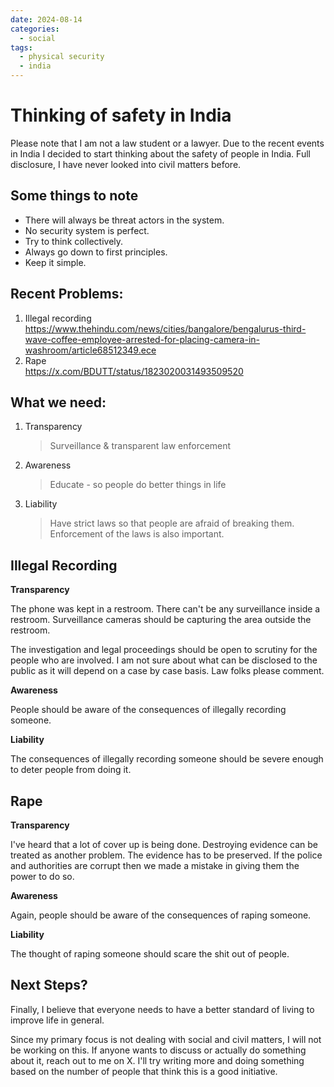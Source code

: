 ```yaml
---
date: 2024-08-14
categories:
  - social
tags:
  - physical security
  - india
---
```


# Thinking of safety in India

Please note that I am not a law student or a lawyer. Due to the recent events in
India I decided to start thinking about the safety of people in India. Full
disclosure, I have never looked into civil matters before.

## Some things to note

* There will always be threat actors in the system.
* No security system is perfect.
* Try to think collectively.
* Always go down to first principles.
* Keep it simple.

## Recent Problems:

1. Illegal recording  
    <https://www.thehindu.com/news/cities/bangalore/bengalurus-third-wave-coffee-employee-arrested-for-placing-camera-in-washroom/article68512349.ece>
1. Rape  
    <https://x.com/BDUTT/status/1823020031493509520>

## What we need:

1.  Transparency

    > Surveillance & transparent law enforcement
1.  Awareness

    > Educate - so people do better things in life
1.  Liability

    > Have strict laws so that people are afraid of breaking them. Enforcement of
    the laws is also important.

## Illegal Recording

**Transparency**

The phone was kept in a restroom. There can't be any surveillance inside a
restroom.
Surveillance cameras should be capturing the area outside the restroom.

The investigation and legal proceedings should be open to scrutiny for the
people who are involved. I am not sure about what can be disclosed to the public
as it will depend on a case by case basis. Law folks please comment.

**Awareness**

People should be aware of the consequences of illegally recording someone.

**Liability**

The consequences of illegally recording someone should be severe enough to deter
people from doing it.


## Rape

**Transparency**

I've heard that a lot of cover up is being done.
Destroying evidence can be treated as another problem.
The evidence has to be preserved. If the police and authorities are corrupt then
we made a mistake in giving them the power to do so.

**Awareness**

Again, people should be aware of the consequences of raping someone.

**Liability**

The thought of raping someone should scare the shit out of people.

## Next Steps?

Finally, I believe that everyone needs to have a better standard of living to
improve life in general.

Since my primary focus is not dealing with social and civil matters, I will not
be working on this. If anyone wants to discuss or actually do something about
it, reach out to me on X. I'll try writing more and doing something based on the
number of people that think this is a good initiative.
